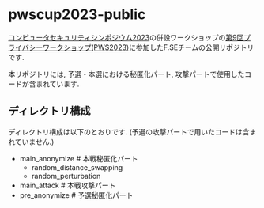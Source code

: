 # pwscup2023-public

[コンピュータセキュリティシンポジウム2023](https://www.iwsec.org/css/2023/)の併設ワークショップの[第9回プライバシーワークショップ(PWS2023)](https://www.iwsec.org/pws/2023/)に参加したF.SEチームの公開リポジトリです.

本リポジトリには, 予選・本選における秘匿化パート, 攻撃パートで使用したコードが含まれています.

## ディレクトリ構成
ディレクトリ構成は以下のとおりです.
(予選の攻撃パートで用いたコードは含まれていません.)
- main_anonymize # 本戦秘匿化パート
  - random_distance_swapping
  - random_perturbation
- main_attack # 本戦攻撃パート
- pre_anonymize # 予選秘匿化パート





